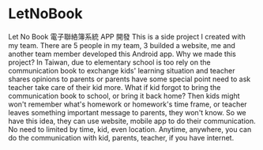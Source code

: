# LetNoBook
Let No Book 電子聯絡簿系統 APP 開發
This is a side project I created with my team. There are 5 people in my team, 3 builded a website, me and another team member developed this Android app.
Why we made this project? 
In Taiwan, due to elementary school is too rely on the communication book to exchange kids' learning situation and teacher shares opinions to parents or parents have some special point need to ask teacher take care of their kid more. What if kid forgot to bring the communication book to school, or bring it back home? Then kids might won't remember what's homework or homework's time frame, or teacher leaves something important message to parents, they won't know. So we have this idea, they can use website, mobile app to do their communication. No need to limited by time, kid, even location. 
Anytime, anywhere, you can do the communication with kid, parents, teacher, if you have internet. 
